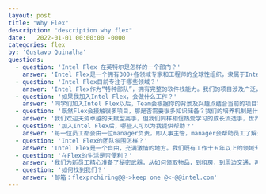 ```yaml
---
layout: post
title: "Why Flex"
description: "description why flex"
date:   2022-01-01 00:00:00 -0000
categories: flex
by: 'Gustavo Quinalha'
questions:
  - question: 'Intel Flex 在英特尔是怎样的一个部门？'
    answer: 'Intel Flex是一个拥有300+各领域专家和工程师的全球性组织，隶属于Intel Software and Advanced Technology Group (SATG)。目前国内的工作地点为北京和上海。<br/>我们是程序员中的特种部队，致力于加速人才短缺的重大项目，主导或者协助完成高质量产品。我们最主要的目标有两个，一是专注于英特尔核心产品的研发，二是让员工在实际项目中快速学习到尖端技术，成为产品研发的中坚力量。'
  - question: 'Intel Flex目前专注于哪些领域？'
    answer: 'Intel Flex作为“特种部队”，拥有完整的软件栈能力。我们的项目涉及广泛，从底层的驱动、固件，到中间层的算法、优化，再到应用层的人工智能、计算机视觉。Flex不仅涉及领域广泛，同样对知识的深度有较高的要求。我们与多个Intel核心部门有着多年的合作关系，技术能力在Intel一直得到广泛认可。<br/>Flex在多年的发展过程中不断探索，精益求精，形成了自己的专精领域。许多员工在项目中逐渐找到自己热爱的方向，成长为该领域的专家。在专家们的带领下新员工能更快习得该领域知识，并且主动进行深入研究。'
  - question: '如果我加入Intel Flex，会做什么工作？'
    answer: '同学们加入Intel Flex以后，Team会根据你的背景及兴趣点结合当前的项目需求选择合适的位置。<br/>正如Flex的名字一样，你可以在多个项目中寻找自己热爱的方向，而后专注于某个领域深耕。Flex一直以来从事的都是最前沿的技术，我们自由，我们有趣，我们也面临着很多的挑战。当然在某些时候，我们也希望你可以勇担重任，去完成一个全新的项目，快速赢得客户的认可。'
  - question: '既然Flex会接触很多项目，那是否需要很多知识储备？我们的培养机制是什么样的？'
    answer: '我们欢迎天资卓越的天赋型高手，但我们同样相信热爱学习的成长流选手，世界不仅由天才创造，更由普通的你我创造。时光留给Flex的不仅有宝贵的各领域专家，丰富的开发经验，也留下了完善的人才培养机制。<br/>对每一位新入职的员工，我们都会对其进行相应的通用培训，在加入新项目时，我们会对其进行特定培训，同时也给出时间以供学习相应的知识。此外，各领域的专家会不定期组织培训和分享会，所有人都可以选择参加。'
  - question: '加入Intel Flex后，哪些人可以为我提供帮助？'
    answer: '每一位员工都会由一位manager负责，即人事主管，manager会帮助员工了解公司，制定职业规划，及时帮助员工调整方向，鼓励员工和挖掘其天赋。<br/>此外，部分项目会有专家担任技术主管，负责项目任务安排，帮助新员工更快成长，提高其技术能力。同时，我们会为每位新员工设置一位buddy，提供一对一的帮助，除此之外，我们有着良好的学习氛围，每一位老员工都是宝贵的财富，他们会热情地帮助你，解答你的疑惑。'
  - question: 'Intel Flex的团队氛围怎样？'
    answer: 'Intel Flex是一个自由，充满激情的地方。我们既有工作十五年以上的领域专家，也有活泼的年轻人才。我们寻找那些乐于不断学习新东西并勇于接受挑战，并富有很强的团队合作意识的人才。当然，我们还有许多有趣的团队活动。有不占用周末的团建，每季度的分享会，小伙伴们也会自己组织一些club。'
  - question: '在Flex的生活是否便利？'
    answer: '我们为新员工精心准备了秘密武器，从如何领取物品，到租房，到周边交通，再到落户，各种手续的办理方式都一一给出攻略。'
  - question: '如何找到我们？'
    answer: '邮箱：flexprchiring@@->keep one @<-@@intel.com'
---
```

